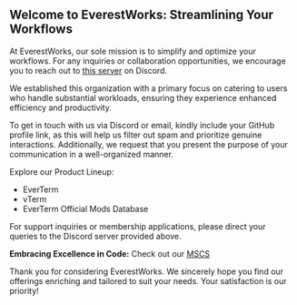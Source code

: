 ## Welcome to EverestWorks: Streamlining Your Workflows
At EverestWorks, our sole mission is to simplify and optimize your workflows. For any inquiries or collaboration opportunities, we encourage you to reach out to [this server](https://discord.gg/J2AfDXZKyr) on Discord.

We established this organization with a primary focus on catering to users who handle substantial workloads, ensuring they experience enhanced efficiency and productivity.

To get in touch with us via Discord or email, kindly include your GitHub profile link, as this will help us filter out spam and prioritize genuine interactions. Additionally, we request that you present the purpose of your communication in a well-organized manner.

Explore our Product Lineup:

- EverTerm
- vTerm
- EverTerm Official Mods Database
  
For support inquiries or membership applications, please direct your queries to the Discord server provided above.

**Embracing Excellence in Code:** Check out our [MSCS](https://github.com/EverestWorks/MCSC)

Thank you for considering EverestWorks. We sincerely hope you find our offerings enriching and tailored to suit your needs. Your satisfaction is our priority!
